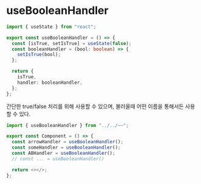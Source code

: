 # useBooleanHandler

```typescript
import { useState } from "react";

export const useBooleanHandler = () => {
  const [isTrue, setIsTrue] = useState(false);
  const booleanHandler = (bool: boolean) => {
    setIsTrue(bool);
  };

  return {
    isTrue,
    handler: booleanHandler,
  };
};
```

간단한 true/false 처리를 위해 사용할 수 있으며, 불러올때 어떤 이름을 통해서든 사용할 수 있다.

```typescript
import { useBooleanHandler } from "../../~~";

export const Component = () => {
  const arrowHandler = useBooleanHandler();
  const someHandler = useBooleanHandler();
  const ABHandler = useBooleanHandler();
  // const ... = useBooleanHandler()

  return <></>;
};
```
